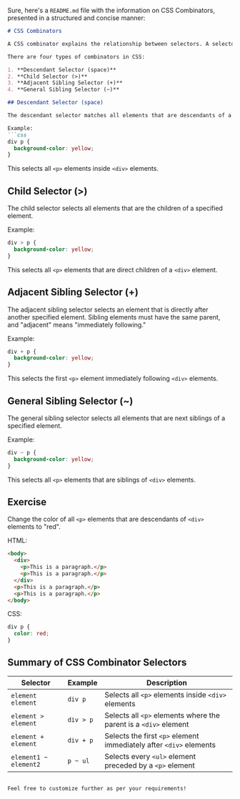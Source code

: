 Sure, here's a `README.md` file with the information on CSS Combinators, presented in a structured and concise manner:

```markdown
# CSS Combinators

A CSS combinator explains the relationship between selectors. A selector can contain multiple simple selectors, and combinators can be used between these simple selectors.

There are four types of combinators in CSS:

1. **Descendant Selector (space)**
2. **Child Selector (>)**
3. **Adjacent Sibling Selector (+)**
4. **General Sibling Selector (~)**

## Descendant Selector (space)

The descendant selector matches all elements that are descendants of a specified element.

Example:
```css
div p {
  background-color: yellow;
}
```
This selects all `<p>` elements inside `<div>` elements.

## Child Selector (>)

The child selector selects all elements that are the children of a specified element.

Example:
```css
div > p {
  background-color: yellow;
}
```
This selects all `<p>` elements that are direct children of a `<div>` element.

## Adjacent Sibling Selector (+)

The adjacent sibling selector selects an element that is directly after another specified element. Sibling elements must have the same parent, and "adjacent" means "immediately following."

Example:
```css
div + p {
  background-color: yellow;
}
```
This selects the first `<p>` element immediately following `<div>` elements.

## General Sibling Selector (~)

The general sibling selector selects all elements that are next siblings of a specified element.

Example:
```css
div ~ p {
  background-color: yellow;
}
```
This selects all `<p>` elements that are siblings of `<div>` elements.

## Exercise

Change the color of all `<p>` elements that are descendants of `<div>` elements to "red".

HTML:
```html
<body>
  <div>
    <p>This is a paragraph.</p>
    <p>This is a paragraph.</p>
  </div>
  <p>This is a paragraph.</p>
  <p>This is a paragraph.</p>
</body>
```

CSS:
```css
div p {
  color: red;
}
```

## Summary of CSS Combinator Selectors

| Selector | Example     | Description                                                      |
| -------- | ----------- | ---------------------------------------------------------------- |
| `element element` | `div p`     | Selects all `<p>` elements inside `<div>` elements            |
| `element > element` | `div > p`   | Selects all `<p>` elements where the parent is a `<div>` element |
| `element + element` | `div + p`   | Selects the first `<p>` element immediately after `<div>` elements |
| `element1 ~ element2` | `p ~ ul`   | Selects every `<ul>` element preceded by a `<p>` element       |
```

Feel free to customize further as per your requirements!
